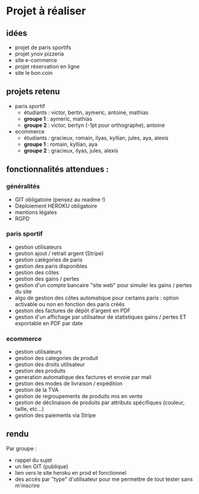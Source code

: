# Projet à réaliser

## idées
- projet de paris sportifs
- projet ynov pizzeria
- site e-commerce
- projet réservation en ligne
- site le bon coin

## projets retenu

- paris sportif
    - étudiants : victor, bertin, aymeric, antoine, mathias
    - **groupe 1** : aymeric, mathias
    - **groupe 2** : victor, bertyn (-1pt pour orthographe), antoine
- ecommerce
    - étudiants : gracieux, romain, ilyas, kyllian, jules, aya, alexis
    - **groupe 1** : romain, kyllian, aya
    - **groupe 2** : gracieux, ilyas, jules, alexis
    
## fonctionnalités attendues :

### généralités
- GIT obligatoire (pensez au readme !)
- Déploiement HEROKU obligatoire
- mentions légales
- RGPD


### paris sportif
- gestion utilisateurs
- gestion ajout / retrait argent (Stripe)
- gestion catégories de paris
- gestion des paris disponibles
- gestion des côtes
- gestion des gains / pertes
- gestion d'un compte bancaire "site web" pour simuler les gains / pertes du site
- algo de gestion des côtes automatique pour certains paris : option activable ou non en fonction des paris créés
- gestion des factures de dépôt d'argent en PDF
- gestion d'un affichage par utilisateur de statistiques gains / pertes ET exportable en PDF par date

### ecommerce
- gestion utilisateurs
- gestion des categories de produit
- gestion des droits utilisateur
- gestion des produits
- generation automatique des factures et envoie par mail
- gestion des modes de livraison / expédition
- gestion de la TVA
- gestion de regroupements de produits mis en vente
- gestion de déclinaison de produits par attributs spécifiques (couleur, taille, etc...)
- gestion des paiements via Stripe

## rendu
Par groupe : 
- rappel du sujet
- un lien GIT (publique)
- lien vers le site heroku en prod et fonctionnel
- des accès par "type" d'utilisateur pour me permettre de tout tester sans m'inscrire
